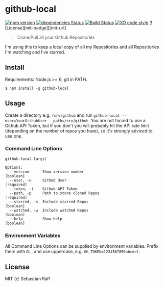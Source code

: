 # github-local

[![npm version](https://badge.fury.io/js/github-local.svg)](http://badge.fury.io/js/github-local)
[![dependencies Status](https://david-dm.org/hobbyquaker/github-local/status.svg)](https://david-dm.org/hobbyquaker/github-local)
[![Build Status](https://travis-ci.org/hobbyquaker/github-local.svg?branch=master)](https://travis-ci.org/hobbyquaker/github-local)
[![XO code style](https://img.shields.io/badge/code_style-XO-5ed9c7.svg)](https://github.com/sindresorhus/xo)
[![License][mit-badge]][mit-url]

> Clone/Pull all your Github Repositories

I'm using this to keep a local copy of all my Repositories and all Repositories I'm watching and I've starred.

## Install

Requirements: Node.js >= 6, git in PATH.

`$ npm install -g github-local`


## Usage

Create a directory e.g. `/srv/github` and run `github-local --user=YourGithubUser --path=/srv/github`. You are not 
forced to use a Github API Token, but if you don't you will probably hit the API rate limit (depending on the number
of repos you have), so it's strongly adviced to use one.


### Command Line Options

``` 
github-local [args]

Options:
  --version      Show version number                                   [boolean]
  --user, -u     Github User                                          [required]
  --token, -t    Github API Token
  --path, -p     Path to store cloned Repos                           [required]
  --starred, -s  Include starred Repos                                 [boolean]
  --watched, -w  Include watched Repos                                 [boolean]
  --help         Show help                                             [boolean]
```

### Environment Variables

All Command Line Options can be supplied by environment variables. Prefix them with `GL_` and use uppercase, e.g.
`GH_TOKEN=1234567890abcdef`.


## License

MIT (c) Sebastian Raff
